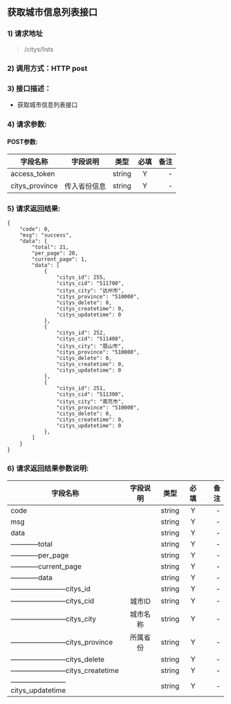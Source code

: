 ## 获取城市信息列表接口

### 1) 请求地址

>/citys/lists

### 2) 调用方式：HTTP post

### 3) 接口描述：

* 获取城市信息列表接口

### 4) 请求参数:


#### POST参数:
|字段名称       |字段说明         |类型            |必填            |备注     |
| -------------|:--------------:|:--------------:|:--------------:| ------:|
|access_token||string|Y|-|
|citys_province|传入省份信息|string|Y|-|



### 5) 请求返回结果:

```
{
    "code": 0,
    "msg": "success",
    "data": {
        "total": 21,
        "per_page": 20,
        "current_page": 1,
        "data": [
            {
                "citys_id": 255,
                "citys_cid": "511700",
                "citys_city": "达州市",
                "citys_province": "510000",
                "citys_delete": 0,
                "citys_createtime": 0,
                "citys_updatetime": 0
            },
            {
                "citys_id": 252,
                "citys_cid": "511400",
                "citys_city": "眉山市",
                "citys_province": "510000",
                "citys_delete": 0,
                "citys_createtime": 0,
                "citys_updatetime": 0
            },
            {
                "citys_id": 251,
                "citys_cid": "511300",
                "citys_city": "南充市",
                "citys_province": "510000",
                "citys_delete": 0,
                "citys_createtime": 0,
                "citys_updatetime": 0
            },
        ]
    }
}
```


### 6) 请求返回结果参数说明:
|字段名称       |字段说明         |类型            |必填            |备注     |
| -------------|:--------------:|:--------------:|:--------------:| ------:|
|code||string|Y|-|
|msg||string|Y|-|
|data||string|Y|-|
|————total||string|Y|-|
|————per_page||string|Y|-|
|————current_page||string|Y|-|
|————data||string|Y|-|
|————————citys_id||string|Y|-|
|————————citys_cid|城市ID|string|Y|-|
|————————citys_city|城市名称|string|Y|-|
|————————citys_province|所属省份|string|Y|-|
|————————citys_delete||string|Y|-|
|————————citys_createtime||string|Y|-|
|————————citys_updatetime||string|Y|-|

